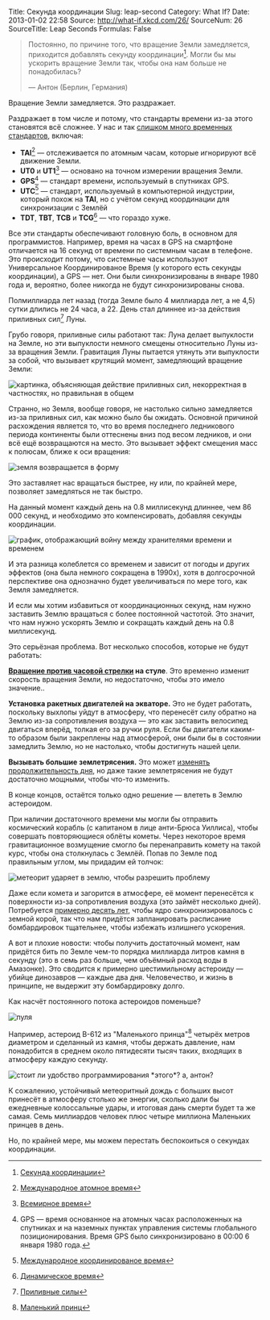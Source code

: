 Title: Секунда координации
Slug: leap-second
Category: What If?
Date: 2013-01-02 22:58
Source: http://what-if.xkcd.com/26/
SourceNum: 26
SourceTitle: Leap Seconds
Formulas: False

> Постоянно, по причине того, что вращение Земли замедляется, приходится добавлять секунду координации[^1]. Могли бы мы ускорить вращение Земли так, чтобы она нам больше не понадобилась?
>
> — Антон (Берлин, Германия)

Вращение Земли замедляется. Это раздражает.

Раздражает в том числе и потому, что стандарты времени из-за этого становятся всё сложнее. У нас и так [слишком много временных стандартов](http://tycho.usno.navy.mil/systime.html), включая:

* **TAI**[^2] — отслеживается по атомным часам, которые игнорируют всё движение Земли.
* **UT0** и **UT1**[^3] — основано на точном измерении вращения Земли.
* **GPS**[^4] — стандарт времени, используемый в спутниках GPS.
* **UTC**[^5] — стандарт, используемый в компьютерной индустрии, который похож на **TAI**, но с учётом секунд координации для синхронизации с Землёй
* **TDT**, **TBT**, **TCB** и **TCG**[^6] — что гораздо хуже.

Все эти стандарты обеспечивают головную боль, в основном для программистов. Например, время на часах в GPS на смартфоне отличается на 16 секунд от времени по системным часам в телефоне. Это происходит потому, что системные часы используют Универсальное Координированое Время (у которого есть секунды координации), а GPS — нет. Они были синхронизированы в январе 1980 года и, вероятно, более никогда не будут синхронизированы снова.

Полмиллиарда лет назад (тогда Земле было 4 миллиарда лет, а не 4,5) сутки длились не 24 часа, а 22. День стал длиннее из-за действия приливных сил[^7] Луны.

Грубо говоря, приливные силы работают так: Луна делает выпуклости на Земле, но эти выпуклости немного смещены относительно Луны из-за вращения Земли. Гравитация Луны пытается утянуть эти выпуклости за собой, что вызывает крутящий момент, замедляющий вращение Земли:

![](/uploads/026-leap-second/leap_tides_ru.png "картинка, объясняющая действие приливных сил, некорректная в частностях, но правильная в общем")

Странно, но Земля, вообще говоря, не настолько сильно замедляется из-за приливных сил, как можно было бы ожидать. Основной причиной расхождения является то, что во время последнего ледникового периода континенты были оттеснены вниз под весом ледников, и они всё ещё возвращаются на место. Это вызывает эффект смещения масс к полюсам, ближе к оси вращения:

![](/uploads/026-leap-second/leap_mass_shift_ru.png "земля возвращается в форму")

Это заставляет нас вращаться быстрее, ну или, по крайней мере, позволяет замедляться не так быстро.

На данный момент каждый день на 0.8 миллисекунд длиннее, чем 86&thinsp;000 секунд, и необходимо это компенсировать, добавляя секунды координации.

![](/uploads/026-leap-second/leap_graph_ru.png "график, отображающий войну между хранителями времени и временем")

И эта разница колеблется со временем и зависит от погоды и других эффектов (она была немного сокращена в 1990х), хотя в долгосрочной перспективе она однозначно будет увеличиваться по мере того, как Земля замедляется.

И если мы хотим избавиться от координационных секунд, нам нужно заставить Землю вращаться с более постоянной частотой. Это значит, что нам нужно ускорять Землю и сокращать каждый день на 0.8 миллисекунд.

Это серьёзная проблема. Вот несколько способов, которые не будут работать:

**[Вращение против часовой стрелки](http://xkcd.ru/162/) на стуле**. Это временно изменит скорость вращения Земли, но недостаточно, чтобы это имело значение..

**Установка ракетных двигателей на экваторе.** Это не будет работать, поскольку выхлопы уйдут в атмосферу, что перенесёт силу обратно на Землю из-за сопротивления воздуха — это как заставить велосипед двигаться вперёд, толкая его за ручки руля. Если бы двигатели каким-то образом были закреплены над атмосферой, они были бы в состоянии замедлить Землю, но не настолько, чтобы достигнуть нашей цели.

**Вызывать большие землетрясения.** Это может [изменять продолжительность дня](http://www.nasa.gov/topics/earth/features/japanquake/earth20110314.html), но даже такие землетрясения не будут достаточно мощными, чтобы что-то изменить.

В конце концов, остаётся только одно решение — влететь в Землю астероидом.

При наличии достаточного времени мы могли бы отправить космический корабль (с капитаном в лице анти-Брюса Уиллиса), чтобы совершать повторяющиеся облёты кометы. Через некоторое время гравитационное возмущение смогло бы перенаправить комету на такой курс, чтобы она столкнулась с Землёй. Попав по Земле под правильным углом, мы придадим ей толчок:

![](/uploads/026-leap-second/leap_strike_ru.png "метеорит ударяет в землю, чтобы разрешить проблему")

Даже если комета и загорится в атмосфере, её момент перенесётся к поверхности из-за сопротивления воздуха (это займёт несколько дней). Потребуется [примерно десять лет](http://www.researchgate.net/publication/227650235_Topographic_CoreMantle_Coupling_and_Polar_Motion_On_Decadal_TimeScales), чтобы ядро синхронизировалось с земной корой, так что нам придётся запланировать расписание бомбардировок тщательнее, чтобы избежать излишнего ускорения.

А вот и плохие новости: чтобы получить достаточный момент, нам придётся бить по Земле чем-то порядка миллиарда литров камня в секунду (это в семь раз больше, чем объёмный расход воды в Амазонке). Это сводится к примерно шестимильному астероиду — убийце динозавров — каждые два дня. Человечество, и жизнь в принципе, не выдержит эту бомбардировку долго.

Как насчёт постоянного потока астероидов поменьше?

![](/uploads/026-leap-second/leap_prince_ru.png "пуля")

Например, астероид B-612 из "Маленького принца"[^8] четырёх метров диаметром и сделанный из камня, чтобы держать давление, нам понадобится в среднем около пятидесяти тысяч таких, входящих в атмосферу каждую секунду.

![](/uploads/026-leap-second/leap_prince_rows_ru.png "стоит ли удобство программирования *этого*? а, антон?")

К сожалению, устойчивый метеоритный дождь с больших высот принесёт в атмосферу столько же энергии, сколько дали бы ежедневные колоссальные удары, и итоговая дань смерти будет та же самая. Семь миллиардов человек плюс четыре миллиона Маленьких принцев в день.

Но, по крайней мере, мы можем перестать беспокоиться о секундах координации.

[^1]: [Секунда координации](http://ru.wikipedia.org/wiki/Секунда_координации)
[^2]: [Международное атомное время](http://ru.wikipedia.org/wiki/TAI)
[^3]: [Всемирное время](http://ru.wikipedia.org/wiki/Всемирное_время)
[^4]: GPS — время основанное на атомных часах расположенных на спутниках и на наземных пунктах управления системы глобального позиционирования. Время GPS было синхронизировано в 00:00 6 января 1980 года.
[^5]: [Международное координированое время](http://ru.wikipedia.org/wiki/UTC)
[^6]: [Динамическое время](http://ru.wikipedia.org/wiki/Динамическое_время)
[^7]: [Приливные силы](http://ru.wikipedia.org/wiki/Приливные_силы)
[^8]: [Маленький принц](http://ru.wikipedia.org/wiki/Маленький_принц)
